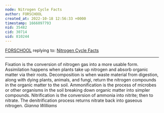 ```yaml
---
node: Nitrogen Cycle Facts
author: FORSCHOOL
created_at: 2022-10-18 12:56:33 +0000
timestamp: 1666097793
nid: 35482
cid: 30714
uid: 810244
---
```




[FORSCHOOL](../profile/FORSCHOOL) replying to: [Nitrogen Cycle Facts](../notes/TheChessGym/10-18-2022/nitrogen-cycle-facts)

----
Fixation is the conversion of nitrogen gas into a more usable form. 
Assimilation happens when plants take up nitrogen and absorb organic matter via their roots. 
Decomposition is when waste material from digestion, along with dying plants, animals, and fungi, return the nitrogen compounds in the organic matter to the soil. 
Ammonification is the process of microbes or other organisms in the soil breaking down organic matter into simpler compounds. 
Nitrification is the conversion of ammonia into nitrite; then to nitrate. 
The denitrification process returns nitrate back into gaseous nitrogen. 
*Gianna Williams*